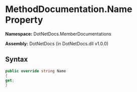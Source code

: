 # MethodDocumentation.Name Property
**Namespace:** DotNetDocs.MemberDocumentations

**Assembly:** DotNetDocs (in DotNetDocs.dll v1.0.0)
## Syntax
```csharp
public override string Name
{
get;
}
```
